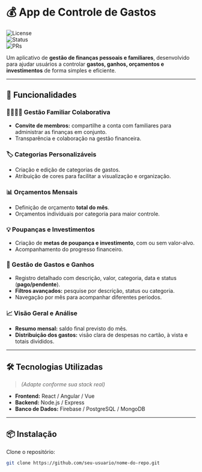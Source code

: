 # 💰 App de Controle de Gastos  
![License](https://img.shields.io/badge/license-MIT-green)  
![Status](https://img.shields.io/badge/status-em%20desenvolvimento-blue)  
![PRs](https://img.shields.io/badge/PRs-bem%20vindos-orange)  

Um aplicativo de **gestão de finanças pessoais e familiares**, desenvolvido para ajudar usuários a controlar **gastos, ganhos, orçamentos e investimentos** de forma simples e eficiente.  

---

## 🚀 Funcionalidades  

### 👨‍👩‍👧‍👦 Gestão Familiar Colaborativa  
- **Convite de membros:** compartilhe a conta com familiares para administrar as finanças em conjunto.  
- Transparência e colaboração na gestão financeira.  

### 🏷️ Categorias Personalizáveis  
- Criação e edição de categorias de gastos.  
- Atribuição de cores para facilitar a visualização e organização.  

### 📊 Orçamentos Mensais  
- Definição de orçamento **total do mês**.  
- Orçamentos individuais por categoria para maior controle.  

### 💡 Poupanças e Investimentos  
- Criação de **metas de poupança e investimento**, com ou sem valor-alvo.  
- Acompanhamento do progresso financeiro.  

### 📖 Gestão de Gastos e Ganhos  
- Registro detalhado com descrição, valor, categoria, data e status (**pago/pendente**).  
- **Filtros avançados:** pesquise por descrição, status ou categoria.  
- Navegação por mês para acompanhar diferentes períodos.  

### 📈 Visão Geral e Análise  
- **Resumo mensal:** saldo final previsto do mês.  
- **Distribuição dos gastos:** visão clara de despesas no cartão, à vista e totais divididos.  

---

## 🛠️ Tecnologias Utilizadas  
> _(Adapte conforme sua stack real)_  
- **Frontend:** React / Angular / Vue  
- **Backend:** Node.js / Express  
- **Banco de Dados:** Firebase / PostgreSQL / MongoDB  

---

## 📦 Instalação  

Clone o repositório:  
```bash
git clone https://github.com/seu-usuario/nome-do-repo.git
